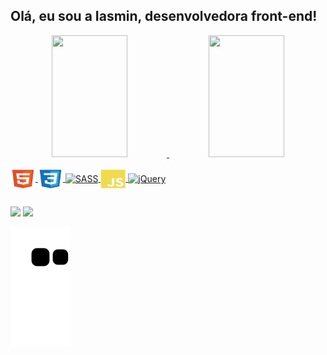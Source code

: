 ## Olá, eu sou a Iasmin, desenvolvedora front-end!
<div align="center">
  <a href="https://github.com/iasmincorrea">
  <img height="195px" width="49%" src="https://github-readme-stats.vercel.app/api?username=iasmincorrea&show_icons=true&theme=dark&include_all_commits=true&count_private=true"/>
  <img height="195px" width="49%" src="https://github-readme-stats.vercel.app/api/top-langs/?username=iasmincorrea&layout=compact&langs_count=7&theme=dark"/>
</div>
<div style="display: inline_block"><br>
  <img align="center" alt="HTML" title="HTML" height="30" width="40" src="https://raw.githubusercontent.com/devicons/devicon/master/icons/html5/html5-original.svg">
  <img align="center" alt="CSS" title="CSS" height="30" width="40" src="https://raw.githubusercontent.com/devicons/devicon/master/icons/css3/css3-original.svg">
  <img align="center" alt="SASS" title="SASS" height="30" width="40" src="https://cdn.jsdelivr.net/gh/devicons/devicon/icons/sass/sass-original.svg" />
  <img align="center" alt="JavaScript" title="JavaScript" height="30" width="40" src="https://raw.githubusercontent.com/devicons/devicon/master/icons/javascript/javascript-plain.svg">
  <img align="center" alt="jQuery" title="jQuery" height="30" width="40" src="https://cdn.jsdelivr.net/gh/devicons/devicon/icons/jquery/jquery-plain-wordmark.svg" />
</div>
  
  ##
 
<div> 
  <a href="https://www.linkedin.com/in/iasmin-corr%C3%AAa-rebelo/" target="_blank"><img src="https://img.shields.io/badge/LinkedIn-0077B5?style=for-the-badge&logo=linkedin&logoColor=white" target="_blank"></a> 
  <a href = "mailto:iasmin_correa@hotmail.com"><img src="https://img.shields.io/badge/Microsoft_Outlook-0078D4?style=for-the-badge&logo=microsoft-outlook&logoColor=white" target="_blank"></a>
 
  ![Snake animation](https://github.com/iasmincorrea/iasmincorrea/blob/output/github-contribution-grid-snake.svg)
 
</div>

